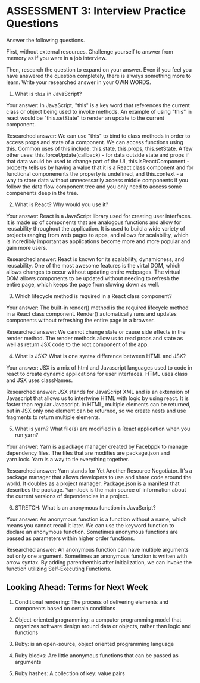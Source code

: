 # ASSESSMENT 3: Interview Practice Questions

Answer the following questions.

First, without external resources. Challenge yourself to answer from memory as if you were in a job interview.

Then, research the question to expand on your answer. Even if you feel you have answered the question completely, there is always something more to learn. Write your researched answer in your OWN WORDS.


1. What is `this` in JavaScript?

  Your answer: In JavaScript, "this" is a key word that references the current class or object being used to invoke methods. An example of using "this" in react would be "this.setState" to render an update to the current component. 

  Researched answer: We can use "this" to bind to class methods in order to access props and state of a component. We can access functions using this. Common uses of this include: this.state, this.props, this.setState. A few other uses: this.forceUpdate(callback) - for data outside state and props if that data would be used to change part of the UI, this.isReactComponent - property tells us by having a value that it is a React class component and for functional componenents the property is undefined, and this.context - a way to store data without unnecessarily access middle components if you follow the data flow component tree and you only need to access some compenents deep in the tree.



2. What is React? Why would you use it?

  Your answer: React is a JavaScript library used for creating user interfaces. It is made up of components that are analogous functions and allow for reusability throughout the application. It is used to build a wide variety of projects ranging from web pages to apps, and allows for scalability, which is incredibly important as applications become more and more popular and gain more users. 

  Researched answer: React is known for its scalability, dynamicness, and reusability. One of the most awesome features is the virtal DOM, which allows changes to occur without updating entire webpages. The virtual DOM allows components to be updated without needing to refresh the entire page, which keeps the page from slowing down as well.



3. Which lifecycle method is required in a React class component?

  Your answer: The built-in render() method is the required lifecycle method in a React class component. Render() automatically runs and updates components without refreshing the entire page in a browser.

  Researched answer: We cannot change state or cause side effects in the render method. The render methods allow us to read props and state as well as return JSX code to the root component of the app. 



4. What is JSX? What is one syntax difference between HTML and JSX?

  Your answer: JSX is a mix of html and Javascript languages used to code in react to create dynamic applications for user interfaces. HTML uses class and JSX uses classNames.

  Researched answer: JSX stands for JavaScript XML and is an extension of Javascript that allows us to intertwine HTML with logic by using react. It is faster than regular Javascript. In HTML, multiple elements can be returned, but in JSX only one element can be returned, so we create nests and use fragments to return multiple elements.



5. What is yarn? What file(s) are modified in a React application when you run yarn?

  Your answer: Yarn is a package manager created by Facebppk to manage dependency files. The files that are modifies are package.json and yarn.lock. Yarn is a way to tie everything together.

  Researched answer: Yarn stands for Yet Another Resource Negotiator. It's a package manager that allows developers to use and share code around the world. It doubles as a project manager. Package.json is a manifest that describes the package. Yarn.lock is the main source of information about the current versions of dependencies in a project.



6. STRETCH: What is an anonymous function in JavaScript?

  Your answer: An anonymous function is a function without a name, which means you cannot recall it later. We can use the keyword function to declare an anonymous function. Sometimes anonymous functions are passed as parameters within higher order functions. 

  Researched answer: An anonymous function can have multiple arguments but only one argument. Sometimes an anonymous function is written with arrow syntax. By adding parenthenthis after initialization, we can invoke the function utilizing Self-Executing Functions.


## Looking Ahead: Terms for Next Week

1. Conditional rendering: The process of delivering elements and components based on certain conditions

2. Object-oriented programming: a computer programming model that organizes software design around data or objects, rather than logic and functions

3. Ruby: is an open-source, object oriented programming language

4. Ruby blocks: Are little anonymous functions that can be passed as arguments

5. Ruby hashes: A collection of key: value pairs
